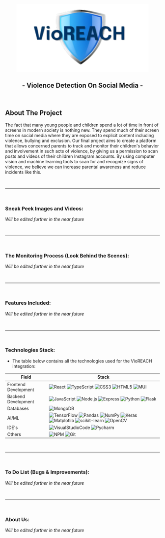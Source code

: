 <!-- PROJECT LOGO -->
<br />
<div align="center">
    <a href="#">
     <img src="frontend/public/assets/VioREACH.png" alt="vioreach" width="430" height="220" style="pointer-events: none;" />
    </a>
    <h2>- Violence Detection On Social Media -</h2>
</div>

<br />

<!-- ABOUT THE PROJECT -->
## About The Project

The fact that many young people and children spend a lot of time in front of screens in modern society is nothing new.
They spend much of their screen time on social media where they are exposed to explicit content including violence, bullying and exclusion.
Our final project aims to create a platform that allows concerned parents to track and monitor their children's behavior and involvement in such acts of violence, by giving us a permission to scan posts and videos of their children Instagram accounts.
By using computer vision and machine learning tools to scan for and recognize signs of violence, we believe we can increase parental awareness and reduce incidents like this.

<br />

---

<br />

### Sneak Peek Images and Videos:

*Will be edited further in the near future*

<br />

---

<br />

### The Monitoring Process (Look Behind the Scenes):

*Will be edited further in the near future*

<br />

---

<br />

### Features Included:

*Will be edited further in the near future*

<br />

---

<br />

### Technologies Stack:

* The table below contains all the technologies used for the VioREACH integration:


| Field                     | Stack                                                                                                                                                                                                                                                                                                                                                                                                                                                                                                                                                                                                                                                                                                                                                                          |
| ---------------------------- | ----------------------------------------------------------------------------------------------------------------------------------------------------------------------------------------------------------------------------------------------------------------------------------------------------------------------------------------------------------------------------------------------------------------------------------------------------------------------------------------------------------------------------------------------------------------------------------------------------------------------------------------------------------------------------------------------------------------------------------------------------------------------------- |
| Frontend Development         | ![React](https://img.shields.io/badge/React-61DAFB?logo=React&logoColor=white&style=for-the-badge)  ![TypeScript](https://img.shields.io/badge/typescript-%23007ACC.svg?style=for-the-badge&logo=typescript&logoColor=white)     ![CSS3](https://img.shields.io/badge/css3-%231572B6.svg?style=for-the-badge&logo=css3&logoColor=white)  ![HTML5](https://img.shields.io/badge/html5-%23E34F26.svg?style=for-the-badge&logo=html5&logoColor=white)  ![MUI](https://img.shields.io/badge/MUI-%230081CB.svg?style=for-the-badge&logo=mui&logoColor=white)                                                                                                                                                                                                                                                                                                                                          |
| Backend Development           | ![JavaScript](https://img.shields.io/badge/javascript-%23323330.svg?style=for-the-badge&logo=javascript&logoColor=%23F7DF1E) ![Node.js](https://img.shields.io/badge/Node.js-339933?logo=Node.js&logoColor=white&style=for-the-badge) ![Express](https://img.shields.io/badge/Express-000000?logo=Express&logoColor=white&style=for-the-badge) ![Python](https://img.shields.io/badge/python-3670A0?style=for-the-badge&logo=python&logoColor=ffdd54) ![Flask](https://img.shields.io/badge/flask-%23000.svg?style=for-the-badge&logo=flask&logoColor=white)                                                                                                                                                                                                                                                                                                                                                                                                                                                                                                                                                           |
| Databases                    | ![MongoDB](https://img.shields.io/badge/MongoDB-47A248?logo=MongoDB&logoColor=white&style=for-the-badge)                                                                                                                                                                                                                                                                                                                                                                                                                                                                                                                                                               |
| AI/ML                        | ![TensorFlow](https://img.shields.io/badge/TensorFlow-%23FF6F00.svg?style=for-the-badge&logo=TensorFlow&logoColor=white) ![Pandas](https://img.shields.io/badge/pandas-%23150458.svg?style=for-the-badge&logo=pandas&logoColor=white) ![NumPy](https://img.shields.io/badge/numpy-%23013243.svg?style=for-the-badge&logo=numpy&logoColor=white) ![Keras](https://img.shields.io/badge/Keras-%23D00000.svg?style=for-the-badge&logo=Keras&logoColor=white) ![Matplotlib](https://img.shields.io/badge/Matplotlib-%23ffffff.svg?style=for-the-badge&logo=Matplotlib&logoColor=black) ![scikit-learn](https://img.shields.io/badge/scikit--learn-%23F7931E.svg?style=for-the-badge&logo=scikit-learn&logoColor=white) ![OpenCV](https://img.shields.io/badge/OpenCV-F78C40?logo=OpenCV&logoColor=white&style=for-the-badge)|
| IDE's                       | ![VisualStudioCode](https://img.shields.io/badge/Visual%20Studio%20Code-007acc?logo=Visual%20Studio%20Code&logoColor=white&style=for-the-badge) ![Pycharm](https://img.shields.io/badge/Pycharm-000000?logo=Pycharm&logoColor=white&style=for-the-badge)                                                                                                                                                 |
| Others                        | ![NPM](https://img.shields.io/badge/NPM-%23CB3837.svg?style=for-the-badge&logo=npm&logoColor=white) ![Git](https://img.shields.io/badge/git-%23F05033.svg?style=for-the-badge&logo=git&logoColor=white) |

<br />

---

<br />

### To Do List (Bugs & Improvements):

*Will be edited further in the near future*

<br />

---

<br />

### About Us:

*Will be edited further in the near future*

<br />

